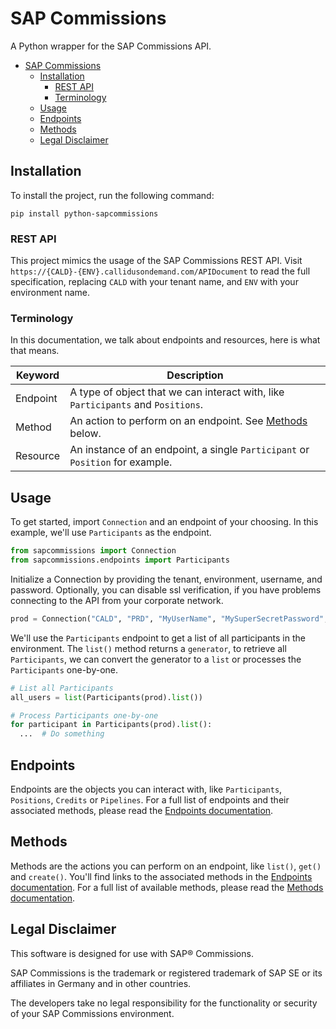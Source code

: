 # SAP Commissions

A Python wrapper for the SAP Commissions API.

- [SAP Commissions](#sap-commissions)
  - [Installation](#installation)
    - [REST API](#rest-api)
    - [Terminology](#terminology)
  - [Usage](#usage)
  - [Endpoints](#endpoints)
  - [Methods](#methods)
  - [Legal Disclaimer](#legal-disclaimer)

## Installation

To install the project, run the following command:

```text
pip install python-sapcommissions
```

### REST API

This project mimics the usage of the SAP Commissions REST API. Visit
`https://{CALD}-{ENV}.callidusondemand.com/APIDocument` to read the full specification, replacing `CALD` with your
tenant name, and `ENV` with your environment name.

### Terminology

In this documentation, we talk about endpoints and resources, here is what that means.

| Keyword  | Description                                                                      |
| -------- | -------------------------------------------------------------------------------- |
| Endpoint | A type of object that we can interact with, like `Participants` and `Positions`. |
| Method   | An action to perform on an endpoint. See [Methods](#methods) below.              |
| Resource | An instance of an endpoint, a single `Participant` or `Position` for example.    |

## Usage

To get started, import `Connection` and an endpoint of your choosing. In this example, we'll use `Participants` as the
endpoint.

```py
from sapcommissions import Connection
from sapcommissions.endpoints import Participants
```

Initialize a Connection by providing the tenant, environment, username, and password. Optionally, you can disable ssl
verification, if you have problems connecting to the API from your corporate network.

```python
prod = Connection("CALD", "PRD", "MyUserName", "MySuperSecretPassword", verify_ssl=False)
```

We'll use the `Participants` endpoint to get a list of all participants in the environment. The `list()` method returns
a `generator`, to retrieve all `Participants`, we can convert the generator to a `list` or processes the `Participants`
one-by-one.

```py
# List all Participants
all_users = list(Participants(prod).list())

# Process Participants one-by-one
for participant in Participants(prod).list():
  ...  # Do something
```

## Endpoints

Endpoints are the objects you can interact with, like `Participants`, `Positions`, `Credits` or `Pipelines`. For a full
list of endpoints and their associated methods, please read the [Endpoints documentation](ENDPOINTS.md).

## Methods

Methods are the actions you can perform on an endpoint, like `list()`, `get()` and `create()`. You'll find links to the
associated methods in the [Endpoints documentation](ENDPOINTS.md). For a full list of available methods, please read the
[Methods documentation](METHODS.md).

## Legal Disclaimer

This software is designed for use with SAP® Commissions.

SAP Commissions is the trademark or registered trademark of SAP SE or its affiliates in Germany and in other countries.

The developers take no legal responsibility for the functionality or security of your SAP Commissions environment.
